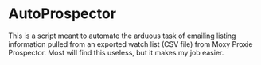 # AutoProspector
This is a script meant to automate the arduous task of emailing listing information pulled from an exported watch list (CSV file) from Moxy Proxie Prospector. Most will find this useless, but it makes my job easier. 
